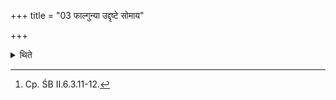 +++
title = "03 फाल्गुन्या उद्दृष्टे सोमाय"

+++

<details><summary>थिते</summary>

3. (In case he performs a Soma sacrifice) he should consecrate himself for the Soma-sacrifice during the bright fortnight preceding the full moon day of Phālguna.[^1]  


[^1]: Cp. ŚB II.6.3.11-12.
</details>
